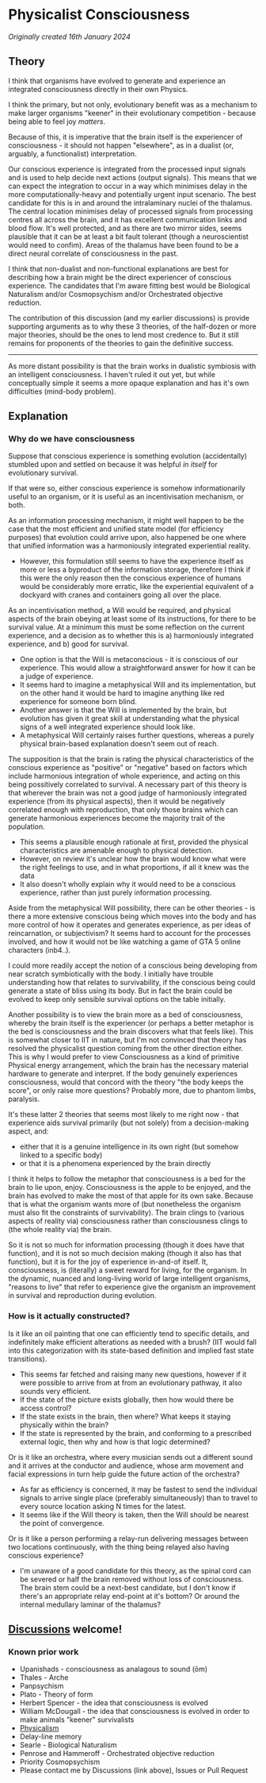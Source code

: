# Physicalist Consciousness

*Originally created 16th January 2024*

## Theory

I think that organisms have evolved to generate and experience an integrated consciousness directly in their own Physics.

I think the primary, but not only, evolutionary benefit was as a mechanism to make larger organisms "keener" in their evolutionary competition - because being able to feel joy *matters*.

Because of this, it is imperative that the brain itself is the experiencer of consciousness - it should not happen "elsewhere", as in a dualist (or, arguably, a functionalist) interpretation.

Our conscious experience is integrated from the processed input signals and is used to help decide next actions (output signals). This means that we can expect the integration to occur in a way which minimises delay in the more computationally-heavy and potentially urgent input scenario. The best candidate for this is in and around the intralaminary nuclei of the thalamus. The central location minimises delay of processed signals from processing centres all across the brain, and it has excellent communication links and blood flow. It's well protected, and as there are two mirror sides, seems plausible that it can be at least a bit fault tolerant (though a neuroscientist would need to confim). Areas of the thalamus have been found to be a direct neural correlate of consciousness in the past.

I think that non-dualist and non-functional explanations are best for describing how a brain might be the direct experiencer of conscious experience. The candidates that I'm aware fitting best would be Biological Naturalism and/or Cosmopsychism and/or Orchestrated objective reduction.

The contribution of this discussion (and my earlier discussions) is provide supporting arguments as to why these 3 theories, of the half-dozen or more major theories, should be the ones to lend most credence to. But it still remains for proponents of the theories to gain the definitive success.

- - -

As more distant possibility is that the brain works in dualistic symbiosis with an intelligent consciousness. I haven't ruled it out yet, but while conceptually simple it seems a more opaque explanation and has it's own difficulties (mind-body problem).

## Explanation

### Why do we have consciousness

Suppose that conscious experience is something evolution (accidentally) stumbled upon and settled on because it was helpful *in itself* for evolutionary survival.

If that were so, either conscious experience is somehow informationarily useful to an organism, or it is useful as an incentivisation mechanism, or both.

As an information processing mechanism, it might well happen to be the case that the most efficient and unified state model (for efficiency purposes) that evolution could arrive upon, also happened be one where that unified information was a harmoniously integrated experiential reality.

- However, this formulation still seems to have the experience itself as more or less a byproduct of the information storage, therefore I think if this were the only reason then the conscious experience of humans would be considerably more erratic, like the experiential equivalent of a dockyard with cranes and containers going all over the place.

As an incentivisation method, a Will would be required, and physical aspects of the brain obeying at least some of its instructions, for there to be survival value. At a minimum this must be some reflection on the current experience, and a decision as to whether this is a) harmoniously integrated experience, and b) good for survival.

- One option is that the Will is metaconscious - it is conscious of our experience. This would allow a straightforward answer for how it can be a judge of experience.
- It seems hard to imagine a metaphysical Will and its implementation, but on the other hand it would be hard to imagine anything like red experience for someone born blind.
- Another answer is that the Will is implemented by the brain, but evolution has given it great skill at understanding what the physical signs of a well integrated experience should look like.
- A metaphysical Will certainly raises further questions, whereas a purely physical brain-based explanation doesn't seem out of reach.

The supposition is that the brain is rating the physical characteristics of the conscious experience as "positive" or "negative" based on factors which include harmonious integration of whole experience, and acting on this being possitively correlated to survival. A necessary part of this theory is that wherever the brain was not a good judge of harmoniously integrated experience (from its physical aspects), then it would be negatively correlated enough with reproduction, that only those brains which can generate harmonious experiences become the majority trait of the population.
- This seems a plausible enough rationale at first, provided the physical characteristics are amenable enough to physical detection.
- However, on review it's unclear how the brain would know what were the right feelings to use, and in what proportions, if all it knew was the data
- It also doesn't wholly explain why it would need to be a conscious experience, rather than just purely information processing.

Aside from the metaphysical Will possibility, there can be other theories - is there a more extensive conscious being which moves into the body and has more control of how it operates and generates experience, as per ideas of reincarnation, or subjectivism? It seems hard to account for the processes involved, and how it would not be like watching a game of GTA 5 online characters (inb4..).

I could more readily accept the notion of a conscious being developing from near scratch symbiotically with the body. I initially have trouble understanding how that relates to survivability, if the conscious being could generate a state of bliss using its body. But in fact the brain could be evolved to keep only sensible survival options on the table initially.

Another possibility is to view the brain more as a bed of consciousness, whereby the brain itself is the experiencer (or perhaps a better metaphor is the bed is consciousness and the brain discovers what that feels like). This is somewhat closer to IIT in nature, but I'm not convinced that theory has resolved the physicalist question coming from the other direction either. This is why I would prefer to view Consciousness as a kind of primitive Physical energy arrangement, which the brain has the necessary material hardware to generate and interpret. If the body genuinely experiences consciousness, would that concord with the theory "the body keeps the score", or only raise more questions? Probably more, due to phantom limbs, paralysis.

It's these latter 2 theories that seems most likely to me right now - that experience aids survival primarily (but not solely) from a decision-making aspect, and:
- either that it is a genuine intelligence in its own right (but somehow linked to a specific body)
- or that it is a phenomena experienced by the brain directly

I think it helps to follow the metaphor that consciousness is a bed for the brain to lie upon, enjoy. Consciousness is the apple to be enjoyed, and the brain has evolved to make the most of that apple for its own sake. Because that is what the organism wants more of (but nonetheless the organism must also fit the constraints of survivability). The brain clings to (various aspects of reality via) consciousness rather than consciousness clings to (the whole reality via) the brain.

So it is not so much for information processing (though it does have that function), and it is not so much decision making (though it also has that function), but it is for the joy of experience in-and-of itself. It, consciousness, is (literally) a sweet reward for living, for the organism. In the dynamic, nuanced and long-living world of large intelligent organisms, "reasons to live" that refer to experience give the organism an improvement in survival and reproduction during evolution.

### How is it actually constructed?

Is it like an oil painting that one can efficiently tend to specific details, and indefinitely make efficient alterations as needed with a brush? (IIT would fall into this categorization with its state-based definition and implied fast state transitions).

- This seems far fetched and raising many new questions, however if it were possible to arrive from at from an evolutionary pathway, it also sounds very efficient.
- If the state of the picture exists globally, then how would there be access control?
- If the state exists in the brain, then where? What keeps it staying physically within the brain?
- If the state is represented by the brain, and conforming to a prescribed external logic, then why and how is that logic determined?

Or is it like an orchestra, where every musician sends out a different sound and it arrives at the conductor and audience, whose arm movement and facial expressions in turn help guide the future action of the orchestra?

- As far as efficiency is concerned, it may be fastest to send the individual signals to arrive single place (preferably simultaneously) than to travel to every source location asking N times for the latest.
- It seems like if the Will theory is taken, then the Will should be nearest the point of convergence.

Or is it like a person performing a relay-run delivering messages between two locations continuously, with the thing being relayed also having conscious experience?
- I'm unaware of a good candidate for this theory, as the spinal cord can be severed or half the brain removed without loss of consciousness. The brain stem could be a next-best candidate, but I don't know if there's an appropriate relay end-point at it's bottom? Or around the internal medullary laminar of the thalamus?

## [Discussions](https://github.com/aliclark/the_wooden_sword/discussions) welcome!

### Known prior work
- Upanishads - consciousness as analagous to sound (ōm)
- Thales - Arche
- Panpsychism
- Plato - Theory of form
- Herbert Spencer - the idea that consciousness is evolved
- William McDougall - the idea that consciousness is evolved in order to make animals "keener" survivalists
- [Physicalism](https://en.wikipedia.org/wiki/Physicalism)
- Delay-line memory
- Searle - Biological Naturalism
- Penrose and Hammeroff - Orchestrated objective reduction
- Priority Cosmopsychism
- Please contact me by Discussions (link above), Issues or Pull Request
